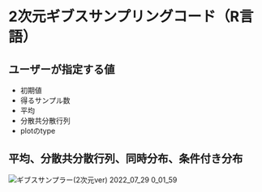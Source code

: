 # 2次元ギブスサンプリングコード（R言語）
## ユーザーが指定する値
- 初期値
- 得るサンプル数
- 平均
- 分散共分散行列
- plotのtype
## 平均、分散共分散行列、同時分布、条件付き分布
![ギブスサンプラー(2次元ver) 2022_07_29 0_01_59](https://user-images.githubusercontent.com/85211762/181572459-d01600e9-0074-4b5e-b21e-aab4e78fdf6c.png)
